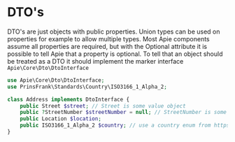 # DTO's
DTO's are just objects with public properties. Union types can be used on properties for example to allow multiple types. Most Apie components assume all properties are required, but with the Optional attribute it is possible to tell Apie that a property is optional. To tell that an object should be treated as a DTO it should implement the marker interface <code>Apie\Core\Dto\DtoInterface</code>

```php
use Apie\Core\Dto\DtoInterface;
use PrinsFrank\Standards\Country\ISO3166_1_Alpha_2;

class Address implements DtoInterface {
    public Street $street; // Street is some value object
    public ?StreetNumber $streetNumber = null; // StreetNumber is some value object, but not all addresses have a street number
    public Location $location;
    public ISO3166_1_Alpha_2 $country; // use a country enum from https://github.com/PrinsFrank/standards
}
```
